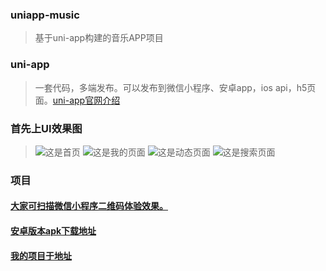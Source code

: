 ### uniapp-music
> 基于uni-app构建的音乐APP项目

### uni-app

>一套代码，多端发布。可以发布到微信小程序、安卓app，ios api，h5页面。[uni-app官网介绍](https://uniapp.dcloud.io/)

### 首先上UI效果图

>![这是首页](https://github.com/laterly/uniapp-music/tree/master/static/minx/index.jpg)
>![这是我的页面](https://github.com/laterly/uniapp-music/tree/master/static/minx/my.jpg)
>![这是动态页面](https://github.com/laterly/uniapp-music/tree/master/static/minx/domgtai.jpg)
>![这是搜索页面](https://github.com/laterly/uniapp-music/tree/master/static/minx/sousuo.jpg)

### 项目

#### [大家可扫描微信小程序二维码体验效果。](https://github.com/laterly/uniapp--music/)
#### [安卓版本apk下载地址](https://github.com/laterly/uniapp--music/)
#### [我的项目于地址](https://github.com/laterly/uniapp--music/)

